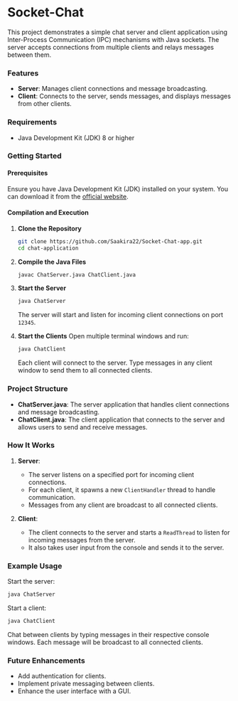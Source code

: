 # Socket-Chat

This project demonstrates a simple chat server and client application using Inter-Process Communication (IPC) mechanisms with Java sockets. The server accepts connections from multiple clients and relays messages between them.

### Features
- **Server**: Manages client connections and message broadcasting.
- **Client**: Connects to the server, sends messages, and displays messages from other clients.

### Requirements
- Java Development Kit (JDK) 8 or higher

### Getting Started

#### Prerequisites
Ensure you have Java Development Kit (JDK) installed on your system. You can download it from the [official website](https://www.oracle.com/java/technologies/javase-downloads.html).

#### Compilation and Execution

1. **Clone the Repository**
   ```sh
   git clone https://github.com/Saakira22/Socket-Chat-app.git
   cd chat-application
   ```

2. **Compile the Java Files**
   ```sh
   javac ChatServer.java ChatClient.java
   ```

3. **Start the Server**
   ```sh
   java ChatServer
   ```
   The server will start and listen for incoming client connections on port `12345`.

4. **Start the Clients**
   Open multiple terminal windows and run:
   ```sh
   java ChatClient
   ```
   Each client will connect to the server. Type messages in any client window to send them to all connected clients.

### Project Structure
- **ChatServer.java**: The server application that handles client connections and message broadcasting.
- **ChatClient.java**: The client application that connects to the server and allows users to send and receive messages.

### How It Works
1. **Server**:
   - The server listens on a specified port for incoming client connections.
   - For each client, it spawns a new `ClientHandler` thread to handle communication.
   - Messages from any client are broadcast to all connected clients.

2. **Client**:
   - The client connects to the server and starts a `ReadThread` to listen for incoming messages from the server.
   - It also takes user input from the console and sends it to the server.

### Example Usage

Start the server:
```sh
java ChatServer
```

Start a client:
```sh
java ChatClient
```

Chat between clients by typing messages in their respective console windows. Each message will be broadcast to all connected clients.

### Future Enhancements
- Add authentication for clients.
- Implement private messaging between clients.
- Enhance the user interface with a GUI.
